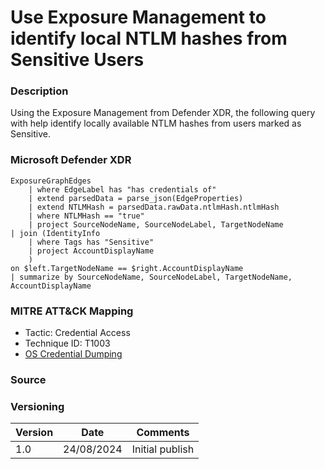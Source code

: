 # Use Exposure Management to identify local NTLM hashes from Sensitive Users

### Description

Using the Exposure Management from Defender XDR, the following query with help identify locally available NTLM hashes from users marked as Sensitive.

### Microsoft Defender XDR
```
ExposureGraphEdges
    | where EdgeLabel has "has credentials of"
    | extend parsedData = parse_json(EdgeProperties)
    | extend NTLMHash = parsedData.rawData.ntlmHash.ntlmHash
    | where NTLMHash == "true"
    | project SourceNodeName, SourceNodeLabel, TargetNodeName
| join (IdentityInfo
    | where Tags has "Sensitive"
    | project AccountDisplayName
    )
on $left.TargetNodeName == $right.AccountDisplayName
| summarize by SourceNodeName, SourceNodeLabel, TargetNodeName, AccountDisplayName
```


### MITRE ATT&CK Mapping
- Tactic: Credential Access
- Technique ID: T1003
- [OS Credential Dumping](https://attack.mitre.org/techniques/T1003/)

### Source

### Versioning
| Version       | Date          | Comments                          |
| ------------- |---------------| ----------------------------------|
| 1.0           | 24/08/2024    | Initial publish                   |
